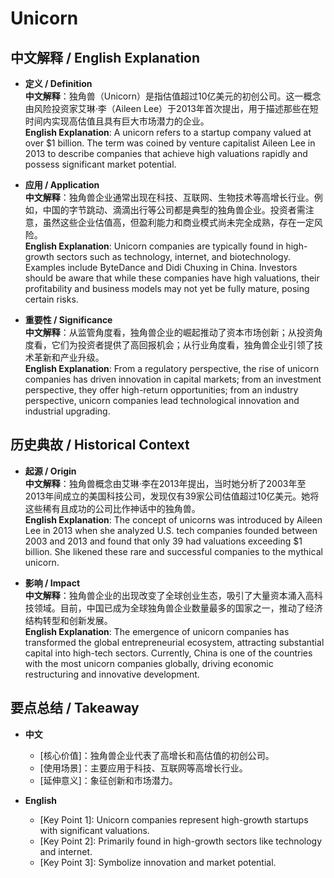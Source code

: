# Unicorn

## 中文解释 / English Explanation

* **定义 / Definition**  
  **中文解释**：独角兽（Unicorn）是指估值超过10亿美元的初创公司。这一概念由风险投资家艾琳·李（Aileen Lee）于2013年首次提出，用于描述那些在短时间内实现高估值且具有巨大市场潜力的企业。  
  **English Explanation**: A unicorn refers to a startup company valued at over $1 billion. The term was coined by venture capitalist Aileen Lee in 2013 to describe companies that achieve high valuations rapidly and possess significant market potential.

* **应用 / Application**  
  **中文解释**：独角兽企业通常出现在科技、互联网、生物技术等高增长行业。例如，中国的字节跳动、滴滴出行等公司都是典型的独角兽企业。投资者需注意，虽然这些企业估值高，但盈利能力和商业模式尚未完全成熟，存在一定风险。  
  **English Explanation**: Unicorn companies are typically found in high-growth sectors such as technology, internet, and biotechnology. Examples include ByteDance and Didi Chuxing in China. Investors should be aware that while these companies have high valuations, their profitability and business models may not yet be fully mature, posing certain risks.

* **重要性 / Significance**  
  **中文解释**：从监管角度看，独角兽企业的崛起推动了资本市场创新；从投资角度看，它们为投资者提供了高回报机会；从行业角度看，独角兽企业引领了技术革新和产业升级。  
  **English Explanation**: From a regulatory perspective, the rise of unicorn companies has driven innovation in capital markets; from an investment perspective, they offer high-return opportunities; from an industry perspective, unicorn companies lead technological innovation and industrial upgrading.

## 历史典故 / Historical Context

* **起源 / Origin**  
  **中文解释**：独角兽概念由艾琳·李在2013年提出，当时她分析了2003年至2013年间成立的美国科技公司，发现仅有39家公司估值超过10亿美元。她将这些稀有且成功的公司比作神话中的独角兽。  
  **English Explanation**: The concept of unicorns was introduced by Aileen Lee in 2013 when she analyzed U.S. tech companies founded between 2003 and 2013 and found that only 39 had valuations exceeding $1 billion. She likened these rare and successful companies to the mythical unicorn.

* **影响 / Impact**  
  **中文解释**：独角兽企业的出现改变了全球创业生态，吸引了大量资本涌入高科技领域。目前，中国已成为全球独角兽企业数量最多的国家之一，推动了经济结构转型和创新发展。  
  **English Explanation**: The emergence of unicorn companies has transformed the global entrepreneurial ecosystem, attracting substantial capital into high-tech sectors. Currently, China is one of the countries with the most unicorn companies globally, driving economic restructuring and innovative development.

## 要点总结 / Takeaway

* **中文**  
   - [核心价值]：独角兽企业代表了高增长和高估值的初创公司。
   - [使用场景]：主要应用于科技、互联网等高增长行业。
   - [延伸意义]：象征创新和市场潜力。

* **English**  
   - [Key Point 1]: Unicorn companies represent high-growth startups with significant valuations.
   - [Key Point 2]: Primarily found in high-growth sectors like technology and internet.
   - [Key Point 3]: Symbolize innovation and market potential.
